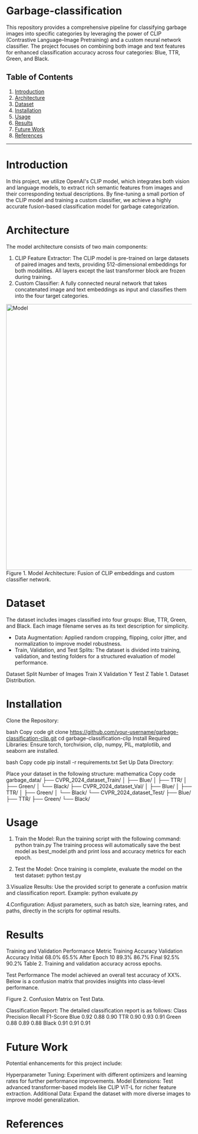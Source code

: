 # Garbage-classification
This repository provides a comprehensive pipeline for classifying garbage images into specific categories by leveraging the power of CLIP (Contrastive Language–Image Pretraining) and a custom neural network classifier. The project focuses on combining both image and text features for enhanced classification accuracy across four categories: Blue, TTR, Green, and Black.


## Table of Contents
1. [Introduction](#introduction)
2. [Architecture](#Architecture)
3. [Dataset](#Dataset)
4. [Installation](#Installation)
5. [Usage](#Usage)
6. [Results](#Results)
7. [Future Work](#Future-Work)
8. [References](#References)

---

 # Introduction
In this project, we utilize OpenAI's CLIP model, which integrates both vision and language models, to extract rich semantic features from images and their corresponding textual descriptions. By fine-tuning a small portion of the CLIP model and training a custom classifier, we achieve a highly accurate fusion-based classification model for garbage categorization.




# Architecture

The model architecture consists of two main components:

1. CLIP Feature Extractor: The CLIP model is pre-trained on large datasets of paired images and texts, providing 512-dimensional embeddings for both modalities. All layers except the last transformer block are frozen during training.
2. Custom Classifier: A fully connected neural network that takes concatenated image and text embeddings as input and classifies them into the four target categories.

<img src="https://github.com/user-attachments/assets/e25fa132-8f6a-4606-a409-2a06330b93e1" alt="Model" width="720"/>
Figure 1. Model Architecture: Fusion of CLIP embeddings and custom classifier network.

# Dataset
The dataset includes images classified into four groups: Blue, TTR, Green, and Black. Each image filename serves as its text description for simplicity.

- Data Augmentation: Applied random cropping, flipping, color jitter, and normalization to improve model robustness.
- Train, Validation, and Test Splits: The dataset is divided into training, validation, and testing folders for a structured evaluation of model performance.

Dataset Split	Number of Images
Train	X
Validation	Y
Test	Z
Table 1. Dataset Distribution.

# Installation
Clone the Repository:

bash
Copy code
git clone https://github.com/your-username/garbage-classification-clip.git
cd garbage-classification-clip
Install Required Libraries: Ensure torch, torchvision, clip, numpy, PIL, matplotlib, and seaborn are installed.

bash
Copy code
pip install -r requirements.txt
Set Up Data Directory:

Place your dataset in the following structure:
mathematica
Copy code
garbage_data/
├── CVPR_2024_dataset_Train/
│   ├── Blue/
│   ├── TTR/
│   ├── Green/
│   └── Black/
├── CVPR_2024_dataset_Val/
│   ├── Blue/
│   ├── TTR/
│   ├── Green/
│   └── Black/
└── CVPR_2024_dataset_Test/
    ├── Blue/
    ├── TTR/
    ├── Green/
    └── Black/

# Usage
1. Train the Model: Run the training script with the following command:
python train.py
The training process will automatically save the best model as best_model.pth and print loss and accuracy metrics for each epoch.

2. Test the Model: Once training is complete, evaluate the model on the test dataset:
python test.py

3.Visualize Results: Use the provided script to generate a confusion matrix and classification report. Example: 
python evaluate.py

4.Configuration: Adjust parameters, such as batch size, learning rates, and paths, directly in the scripts for optimal results.

# Results
Training and Validation Performance
Metric	Training Accuracy	Validation Accuracy
Initial	68.0%	65.5%
After Epoch 10	89.3%	86.7%
Final	92.5%	90.2%
Table 2. Training and validation accuracy across epochs.

Test Performance
The model achieved an overall test accuracy of XX%. Below is a confusion matrix that provides insights into class-level performance.


Figure 2. Confusion Matrix on Test Data.

Classification Report: The detailed classification report is as follows:
Class	Precision	Recall	F1-Score
Blue	0.92	0.88	0.90
TTR	0.90	0.93	0.91
Green	0.88	0.89	0.88
Black	0.91	0.91	0.91
# Future Work
Potential enhancements for this project include:

Hyperparameter Tuning: Experiment with different optimizers and learning rates for further performance improvements.
Model Extensions: Test advanced transformer-based models like CLIP ViT-L for richer feature extraction.
Additional Data: Expand the dataset with more diverse images to improve model generalization.

# References

